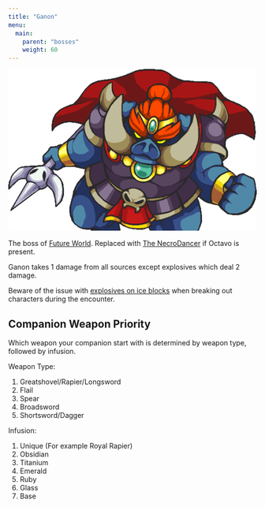 ```yaml
---
title: "Ganon"
menu:
  main:
    parent: "bosses"
    weight: 60
---
```


![](/img/bosses/ganon.png)

The boss of [Future World](/dungeons/future-world/).
Replaced with [The NecroDancer](/bosses/the-necrodancer) if Octavo is present.

Ganon takes 1 damage from all sources except explosives which deal 2 damage.

Beware of the issue with [explosives on ice blocks](/general/issues/#ganon--explosives-on-ice-blocks) when breaking out characters during the encounter.

## Companion Weapon Priority

Which weapon your companion start with is determined by weapon type, followed by infusion.

Weapon Type:
1. Greatshovel/Rapier/Longsword
2. Flail
3. Spear
4. Broadsword
5. Shortsword/Dagger

Infusion:
1. Unique (For example Royal Rapier)
2. Obsidian
3. Titanium
4. Emerald
5. Ruby
6. Glass
7. Base
